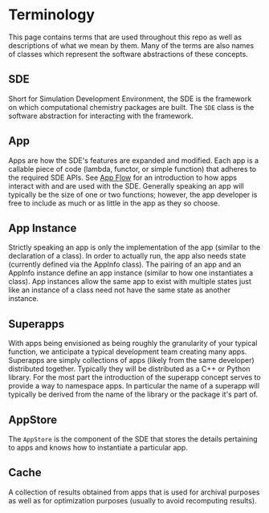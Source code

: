 Terminology
===========

This page contains terms that are used throughout this repo as well as 
descriptions of what we mean by them.  Many of the terms are also names of 
classes which represent the software abstractions of these concepts. 

SDE
---

Short for Simulation Development Environment, the SDE is the framework on which
computational chemistry packages are built.  The `SDE` class is the software 
abstraction for interacting with the framework.

App
---

Apps are how the SDE's features are expanded and modified.  Each app is a 
callable piece of code (lambda, functor, or simple function) that adheres to the
required SDE APIs.  See [App Flow](dox/AppFlow.md) for an introduction to how
apps interact with and are used with the SDE.  Generally speaking an app will
typically be the size of one or two functions; however, the app developer is 
free to include as much or as little in the app as they so choose.

App Instance
------------

Strictly speaking an app is only the implementation of the app (similar to the
declaration of a class).  In order to actually run, the app also needs state 
(currently defined via the AppInfo class).  The pairing of an app and an 
AppInfo instance define an app instance (similar to how one instantiates a 
class).  App instances allow the same app to exist with multiple states just 
like an instance of a class need not have the same state as another instance.  

Superapps
----------
With apps being envisioned as being roughly the granularity of your typical 
function, we anticipate a typical development team creating many apps.  
Superapps are simply collections of apps (likely from the same developer) 
distributed together.  Typically they will be distributed as a C++ or Python 
library.  For the most part the introduction of the superapp concept serves to
provide a way to namespace apps.  In particular the name of a superapp will 
typically be derived from the name of the library or the package it's part of.

AppStore
--------

The `AppStore` is the component of the SDE that stores the details pertaining
to apps and knows how to instantiate a particular app.


Cache
-----

A collection of results obtained from apps that is used for archival purposes
as well as for optimization purposes (usually to avoid recomputing results). 
